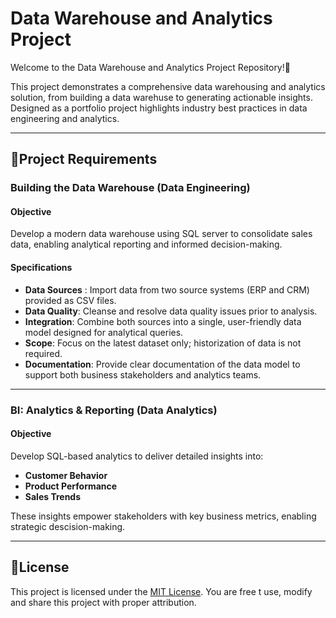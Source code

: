 # Data Warehouse and Analytics Project

Welcome to the Data Warehouse and Analytics Project Repository!🎯

This project demonstrates a comprehensive data warehousing and analytics solution, from building a data warehuse to generating actionable insights. Designed as a portfolio project highlights industry best practices in data engineering and analytics.

---
## 🎯Project Requirements

### Building the Data Warehouse (Data Engineering)

#### Objective
Develop a modern data warehouse using SQL server to consolidate sales data, enabling analytical reporting and informed decision-making.

#### Specifications
- **Data Sources** : Import data from two source systems (ERP and CRM) provided as CSV files.
- **Data Quality**: Cleanse and resolve data quality issues prior to analysis.
- **Integration**: Combine both sources into a single, user-friendly data model designed for analytical queries.
- **Scope**: Focus on the latest dataset only; historization of data is not required.
- **Documentation**: Provide clear documentation of the data model to support both business stakeholders and analytics teams.

---

### BI: Analytics & Reporting (Data Analytics)

#### Objective
Develop SQL-based analytics to deliver detailed insights into:
- **Customer Behavior**
- **Product Performance**
- **Sales Trends**

These insights empower stakeholders with key business metrics, enabling strategic descision-making.

---

## 🎯License
This project is licensed under the [MIT License](LICENSE). You are free t use, modify and share this project with proper attribution.
